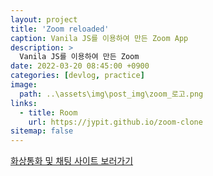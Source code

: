 ```yaml
---
layout: project
title: 'Zoom reloaded'
caption: Vanila JS를 이용하여 만든 Zoom App
description: >
  Vanila JS를 이용하여 만든 Zoom 
date: 2022-03-20 08:45:00 +0900
categories: [devlog, practice]
image: 
  path: ..\assets\img\post_img\zoom_로고.png
links:
  - title: Room
    url: https://jypit.github.io/zoom-clone
sitemap: false
---
```


<a href="https://jypit.github.io/zoom-clone" target="_blank"> 화상통화 및 채팅 사이트 보러가기
